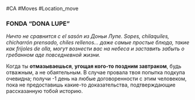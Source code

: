 #CA #Moves #Location_move

### FONDA “DONA LUPE”
*Ничто не сравнится с el sasón из Доньи Лупе. Sopes, chilaquiles, chicharrón prensado, chiles rellenos... даже самые простые блюда, такие как frijoles de olla, могут вознести вас на небеса и заставить забыть о гребанном аде повседневной жизни.*

Когда ты **отмазываешься**, **угощая кого-то поздним завтраком**, будь отважным, а не обаятельным. В случае провала твоя попытка подкупа очевидна; получи -1 день на любые договоренности с этим человеком, пока не предоставишь какие-то доказательства, подтверждающие рассказанную тобой историю.